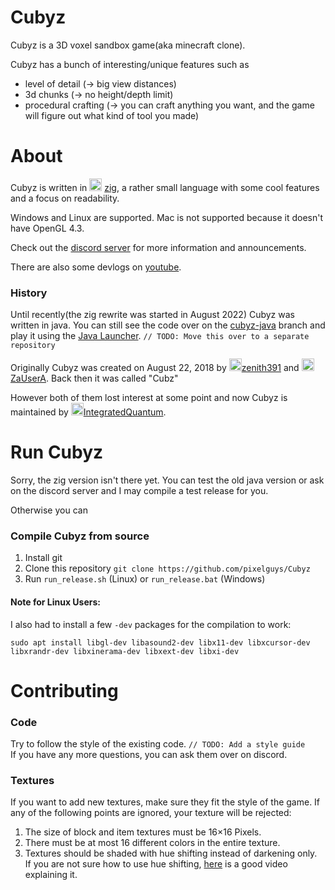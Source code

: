 # Cubyz
Cubyz is a 3D voxel sandbox game(aka minecraft clone).

Cubyz has a bunch of interesting/unique features such as
- level of detail (→ big view distances)
- 3d chunks (→ no height/depth limit)
- procedural crafting (→ you can craft anything you want, and the game will figure out what kind of tool you made)

# About
Cubyz is written in <img src="https://github.com/PixelGuys/Cubyz/assets/43880493/04dc89ca-3ef2-4167-9e1a-e23f25feb67c" width="20" height="20">
[zig](https://ziglang.org/), a rather small language with some cool features and a focus on readability.

Windows and Linux are supported. Mac is not supported because it doesn't have OpenGL 4.3.

Check out the [discord server](https://discord.gg/XtqCRRG) for more information and announcements.

There are also some devlogs on [youtube](https://www.youtube.com/playlist?list=PLYi_o2N3ImLb3SIUpTS_AFPWe0MUTk2Lf).

### History
Until recently(the zig rewrite was started in August 2022) Cubyz was written in java. You can still see the code over on the [cubyz-java](https://github.com/PixelGuys/Cubyz/tree/cubyz-java) branch and play it using the [Java Launcher](https://github.com/PixelGuys/Cubyz-Launcher/releases). `// TODO: Move this over to a separate repository`

Originally Cubyz was created on August 22, 2018 by <img src="https://avatars.githubusercontent.com/u/39484230" width="20" height="20">[zenith391](https://github.com/zenith391) and <img src="https://avatars.githubusercontent.com/u/39484479" width="20" height="20">[ZaUserA](https://github.com/ZaUserA). Back then it was called "Cubz"

However both of them lost interest at some point and now Cubyz is maintained by <img src="https://avatars.githubusercontent.com/u/43880493" width="20" height="20">[IntegratedQuantum](https://github.com/IntegratedQuantum).


# Run Cubyz
Sorry, the zig version isn't there yet. You can test the old java version or ask on the discord server and I may compile a test release for you.

Otherwise you can
### Compile Cubyz from source
1. Install git
2. Clone this repository `git clone https://github.com/pixelguys/Cubyz`
3. Run `run_release.sh` (Linux) or `run_release.bat` (Windows)
#### Note for Linux Users:
I also had to install a few `-dev` packages for the compilation to work:
```
sudo apt install libgl-dev libasound2-dev libx11-dev libxcursor-dev libxrandr-dev libxinerama-dev libxext-dev libxi-dev
```

# Contributing
### Code
Try to follow the style of the existing code. `// TODO: Add a style guide` <br>
If you have any more questions, you can ask them over on discord.
### Textures
If you want to add new textures, make sure they fit the style of the game.
If any of the following points are ignored, your texture will be rejected:
1. The size of block and item textures must be 16×16 Pixels.
2. There must be at most 16 different colors in the entire texture.
3. Textures should be shaded with hue shifting instead of darkening only.\
If you are not sure how to use hue shifting, [here](https://www.youtube.com/watch?v=PNtMAxYaGyg) is a good video explaining it.

